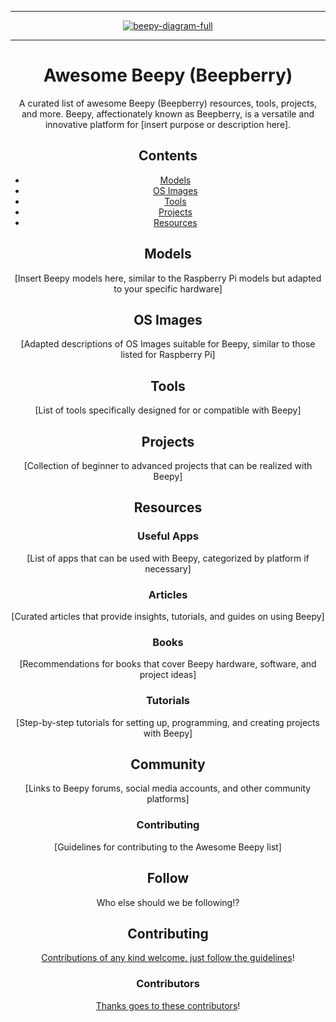 <div align="center">

<!-- image banner -->
<hr>



<a href="https://github.com/samxplogs/awesome-beepy">
  <img src="https://beepy.sqfmi.com/assets/images/beepy-diagram-full-9a5580a118de8657fb0fc655868b6dde.svg" align="center" alt="beepy-diagram-full" title="Beepy Diagram Full">
</a>

<hr>

# Awesome Beepy (Beepberry)

A curated list of awesome Beepy (Beepberry) resources, tools, projects, and more. Beepy, affectionately known as Beepberry, is a versatile and innovative platform for [insert purpose or description here].

## Contents

- [Models](#models)
- [OS Images](#os-images)
- [Tools](#tools)
- [Projects](#projects)
- [Resources](#resources)

## Models

[Insert Beepy models here, similar to the Raspberry Pi models but adapted to your specific hardware]

## OS Images

[Adapted descriptions of OS Images suitable for Beepy, similar to those listed for Raspberry Pi]

## Tools

[List of tools specifically designed for or compatible with Beepy]

## Projects

[Collection of beginner to advanced projects that can be realized with Beepy]

## Resources

### Useful Apps

[List of apps that can be used with Beepy, categorized by platform if necessary]

### Articles

[Curated articles that provide insights, tutorials, and guides on using Beepy]

### Books

[Recommendations for books that cover Beepy hardware, software, and project ideas]

### Tutorials

[Step-by-step tutorials for setting up, programming, and creating projects with Beepy]

## Community

[Links to Beepy forums, social media accounts, and other community platforms]

### Contributing

[Guidelines for contributing to the Awesome Beepy list]









## Follow

<!-- list people worth following on social sites (Twitter, LinkedIn, GitHub, YouTube etc.) -->

Who else should we be following!?

## Contributing

[Contributions of any kind welcome, just follow the guidelines](contributing.md)!

### Contributors

[Thanks goes to these contributors](https://github.com/samxplogs/awesome-beepy/graphs/contributors)!
